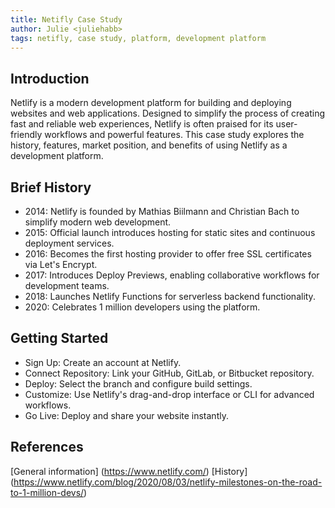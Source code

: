 ```yaml
---
title: Netifly Case Study
author: Julie <juliehabb>
tags: netifly, case study, platform, development platform
---
```


## Introduction

Netlify is a modern development platform for building and deploying websites and web applications. Designed to simplify the process of creating fast and reliable web experiences, Netlify is often praised for its user-friendly workflows and powerful features. This case study explores the history, features, market position, and benefits of using Netlify as a development platform.

## Brief History

- 2014: Netlify is founded by Mathias Biilmann and Christian Bach to simplify modern web development.
- 2015: Official launch introduces hosting for static sites and continuous deployment services.
- 2016: Becomes the first hosting provider to offer free SSL certificates via Let's Encrypt.
- 2017: Introduces Deploy Previews, enabling collaborative workflows for development teams.
- 2018: Launches Netlify Functions for serverless backend functionality.
- 2020: Celebrates 1 million developers using the platform.


## Getting Started
- Sign Up: Create an account at Netlify.
- Connect Repository: Link your GitHub, GitLab, or Bitbucket repository.
- Deploy: Select the branch and configure build settings.
- Customize: Use Netlify's drag-and-drop interface or CLI for advanced workflows.
- Go Live: Deploy and share your website instantly.

## References
[General information] (https://www.netlify.com/)
[History] (https://www.netlify.com/blog/2020/08/03/netlify-milestones-on-the-road-to-1-million-devs/)